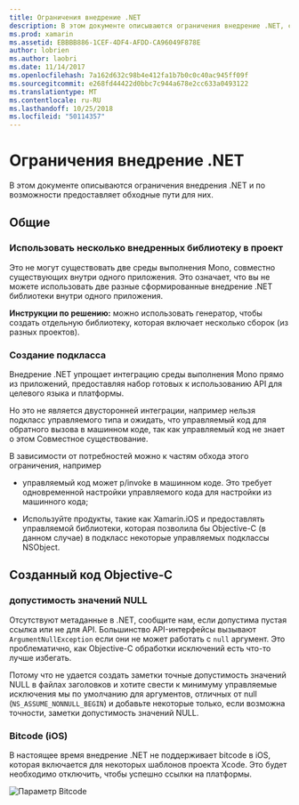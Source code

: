 ```yaml
---
title: Ограничения внедрение .NET
description: В этом документе описываются ограничения внедрение .NET, средство, которое позволяет использовать код .NET в других языках программирования.
ms.prod: xamarin
ms.assetid: EBBBB886-1CEF-4DF4-AFDD-CA96049F878E
author: lobrien
ms.author: laobri
ms.date: 11/14/2017
ms.openlocfilehash: 7a162d632c98b4e412fa1b7b0c0c40ac945ff09f
ms.sourcegitcommit: e268fd44422d0bbc7c944a678e2cc633a0493122
ms.translationtype: MT
ms.contentlocale: ru-RU
ms.lasthandoff: 10/25/2018
ms.locfileid: "50114357"
---
```

# <a name="net-embedding-limitations"></a>Ограничения внедрение .NET

В этом документе описываются ограничения внедрения .NET и по возможности предоставляет обходные пути для них.

## <a name="general"></a>Общие

### <a name="use-more-than-one-embedded-library-in-a-project"></a>Использовать несколько внедренных библиотеку в проект

Это не могут существовать две среды выполнения Mono, совместно существующих внутри одного приложения. Это означает, что вы не можете использовать две разные сформированные внедрение .NET библиотеки внутри одного приложения.

**Инструкции по решению:** можно использовать генератор, чтобы создать отдельную библиотеку, которая включает несколько сборок (из разных проектов).

### <a name="subclassing"></a>Создание подкласса

Внедрение .NET упрощает интеграцию среды выполнения Mono прямо из приложений, предоставляя набор готовых к использованию API для целевого языка и платформы.

Но это не является двусторонней интеграции, например нельзя подкласс управляемого типа и ожидать, что управляемый код для обратного вызова в машинном коде, так как управляемый код не знает о этом Совместное существование.

В зависимости от потребностей можно к частям обхода этого ограничения, например

* управляемый код может p/invoke в машинном коде. Это требует одновременной настройки управляемого кода для настройки из машинного кода;

* Используйте продукты, такие как Xamarin.iOS и предоставлять управляемой библиотеки, которая позволила бы Objective-C (в данном случае) в подкласс некоторые управляемых подклассы NSObject.

## <a name="objective-c-generated-code"></a>Созданный код Objective-C

### <a name="nullability"></a>допустимость значений NULL

Отсутствуют метаданные в .NET, сообщите нам, если допустима пустая ссылка или не для API. Большинство API-интерфейсы вызывают `ArgumentNullException` если они не может работать с `null` аргумент. Это проблематично, как Objective-C обработки исключений есть что-то лучше избегать.

Потому что не удается создать заметки точные допустимость значений NULL в файлах заголовков и хотите свести к минимуму управляемые исключения мы по умолчанию для аргументов, отличных от null (`NS_ASSUME_NONNULL_BEGIN`) и добавьте некоторые только, если возможна точности, заметки допустимость значений NULL.

### <a name="bitcode-ios"></a>Bitcode (iOS)

В настоящее время внедрение .NET не поддерживает bitcode в iOS, которая включается для некоторых шаблонов проекта Xcode. Это будет необходимо отключить, чтобы успешно ссылки на платформы.

![Параметр Bitcode](images/ios-bitcode-option.png)
